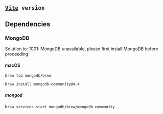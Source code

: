 ## [`Vite`](https://github.com/vitejs/vite)` version`

## Dependencies

### MongoDB

Solution to: 1001: MongoDB unavailable, please first install MongoDB before proceeding

#### macOS

```
brew tap mongodb/brew
```

```
brew install mongodb-community@4.4
```

##### mongod

```
brew services start mongodb/brew/mongodb-community
```
